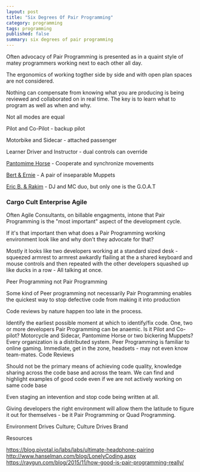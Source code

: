 ```yaml
---
layout: post
title: "Six Degrees Of Pair Programming"
category: programming
tags: programming
published: false
summary: six degrees of pair programming
---
```


Often advocacy of Pair Programming is presented as in a quaint style of matey programmers working next to each other all day.

The ergonomics of working togther side by side and with open plan spaces are not considered.

Nothing can compensate from knowing what you are producing is being reviewed and collaborated on in real time.
The key is to learn what to program as well as when and why.

Not all modes are equal 

Pilot and Co-Pilot - backup pilot

Motorbike and Sidecar - attached passenger 

Learner Driver and Instructor - dual controls can override

[Pantomime Horse](https://en.wikipedia.org/wiki/Pantomime_horse) - Cooperate and synchronize movements

[Bert & Ernie](https://en.wikipedia.org/wiki/Bert_and_Ernie) -  A pair of inseparable Muppets 

[Eric B. & Rakim](https://en.wikipedia.org/wiki/Eric_B._%26_Rakim) - DJ and MC duo, but only one is the G.O.A.T

### Cargo Cult Enterprise Agile

Often Agile Consultants, on billable engagments, intone that Pair Programming is the "most important" aspect of the development cycle.

If it's that important then what does a Pair Programming working environment look like and why don't they advocate for that?

Mostly it looks like two developers working at a standard sized desk - squeezed armrest to armrest awkardly flailing at the a shared keyboard and mouse controls and then repeated with the other developers squashed up like ducks in a row - All talking at once.

Peer Programming not Pair Programming

Some kind of Peer programming not necessarily Pair Programming enables the quickest way to stop defective code from making it into production

Code reviews by nature happen too late in the process.

Identify the earliest possible moment at which to identify/fix code.
One, two or more developers
Pair Programming can be anaemic. Is it Pilot and Co-pilot? Motorcycle and Sidecar, Pantomime Horse or two bickering Muppets?
Every organization is a distributed system.
Peer Programming is familiar to online gaming. Immediate, get in the zone, headsets - may not even know team-mates.
Code Reviews

Should not be the primary means of achieving code quality, knowledge sharing across the code base and across the team.
We can find and highlight examples of good code even if we are not actively working on same code base

Even staging an intevention and stop code being written at all.

Giving developers the right environment will allow them the latitude to figure it out for themselves - be it Pair Programming or Quad Programming.

Environment Drives Culture; Culture Drives Brand

Resources

https://blog.pivotal.io/labs/labs/ultimate-headphone-pairing
http://www.hanselman.com/blog/LonelyCoding.aspx
https://raygun.com/blog/2015/11/how-good-is-pair-programming-really/

